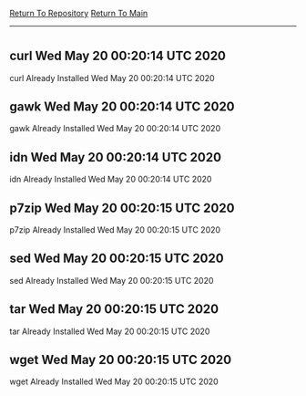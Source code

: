 [Return To Repository](https://github.com/deathbybandaid/piholeparser/)
[Return To Main](https://github.com/deathbybandaid/piholeparser/blob/master/RecentRunLogs/Mainlog.md)
____________________________________
# 
## curl Wed May 20 00:20:14 UTC 2020
curl Already Installed Wed May 20 00:20:14 UTC 2020
## gawk Wed May 20 00:20:14 UTC 2020
gawk Already Installed Wed May 20 00:20:14 UTC 2020
## idn Wed May 20 00:20:14 UTC 2020
idn Already Installed Wed May 20 00:20:14 UTC 2020
## p7zip Wed May 20 00:20:15 UTC 2020
p7zip Already Installed Wed May 20 00:20:15 UTC 2020
## sed Wed May 20 00:20:15 UTC 2020
sed Already Installed Wed May 20 00:20:15 UTC 2020
## tar Wed May 20 00:20:15 UTC 2020
tar Already Installed Wed May 20 00:20:15 UTC 2020
## wget Wed May 20 00:20:15 UTC 2020
wget Already Installed Wed May 20 00:20:15 UTC 2020
